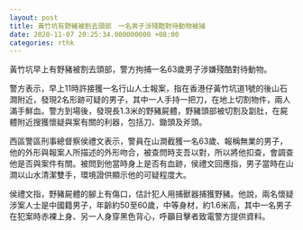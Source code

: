 ```yaml
---
layout: post
title: 黃竹坑有野豬被割去頭部　一名男子涉殘酷對待動物被捕
date: 2020-11-07 20:25:34.000000000 +08:00
categories: rthk
---
```


黃竹坑早上有野豬被割去頭部，警方拘捕一名63歲男子涉嫌殘酷對待動物。

警方表示，早上11時許接獲一名行山人士報案，指在香港仔黃竹坑道1號的後山石澗附近，發現2名形跡可疑的男子，其中一人手持一把刀，在地上切割物件，兩人滿手鮮血。警方到場後，發現長1.3米的野豬屍體，野豬頭部被切割及劏肚，在屍體附近搜獲懷疑與案有關的利器，包括刀、鋤頭及斧頭。

西區警區刑事總督察侯禮文表示，警員在山澗截獲一名63歲、報稱無業的男子，他的外形與報案人所描述的外形吻合，被查問時支吾以對，所以將他扣查，會調查他是否與案件有關。被問到他當時身上是否有血跡，侯禮文回應指，男子當時在山澗以山水清潔雙手，環境證供顯示他的可疑程度大。

侯禮文指，野豬屍體的腳上有傷口，估計犯人用捕獸器捕獲野豬。他說，兩名懷疑涉案人士是中國籍男子，年齡約50至60歲，中等身材，約1.6米高，其中一名男子在犯案時赤裸上身、另一人身穿黑色背心，呼籲目擊者致電警方提供資料。
